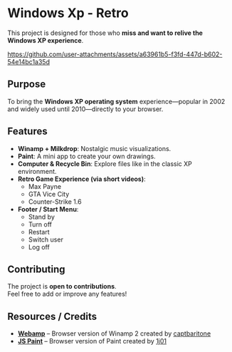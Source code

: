 # Windows Xp - Retro

This project is designed for those who **miss and want to relive the Windows XP experience**.

https://github.com/user-attachments/assets/a63961b5-f3fd-447d-b602-54e14bc1a35d

## Purpose

To bring the **Windows XP operating system** experience—popular in 2002 and widely used until 2010—directly to your browser.

## Features

- **Winamp + Milkdrop**: Nostalgic music visualizations.
- **Paint**: A mini app to create your own drawings.
- **Computer & Recycle Bin**: Explore files like in the classic XP environment.
- **Retro Game Experience (via short videos)**:
  - Max Payne
  - GTA Vice City
  - Counter-Strike 1.6
- **Footer / Start Menu**:
  - Stand by
  - Turn off
  - Restart
  - Switch user
  - Log off

## Contributing

The project is **open to contributions**.  
Feel free to add or improve any features!

## Resources / Credits

- **[Webamp](https://github.com/captbaritone/webamp)** – Browser version of Winamp 2 created by [captbaritone](https://github.com/captbaritone)
- **[JS Paint](https://github.com/1j01/jspaint)** – Browser version of Paint created by [1j01](https://github.com/1j01)
